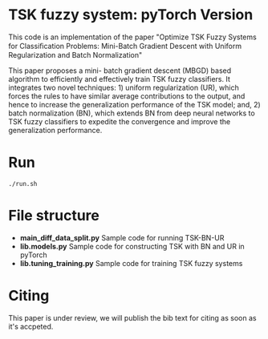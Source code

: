 # TSK fuzzy system: pyTorch Version

This code is an implementation of the paper "Optimize TSK Fuzzy Systems for Classiﬁcation Problems: Mini-Batch Gradient Descent with Uniform Regularization and Batch Normalization"

This paper proposes a mini- batch gradient descent (MBGD) based algorithm to efficiently and effectively train TSK fuzzy classifiers. It integrates two novel techniques: 1) uniform regularization (UR), which forces the rules to have similar average contributions to the output, and hence to increase the generalization performance of the TSK model; and, 2) batch normalization (BN), which extends BN from deep neural networks to TSK fuzzy classifiers to expedite the convergence and improve the generalization performance.

# Run

```
./run.sh
```

# File structure

* **main_diff_data_split.py**        Sample code for running TSK-BN-UR
* **lib.models.py**                  Sample code for constructing TSK with BN and UR in pyTorch
* **lib.tuning_training.py**         Sample code for training TSK fuzzy systems

# Citing 
This paper is under review, we will publish the bib text for citing as soon as it's accpeted.
